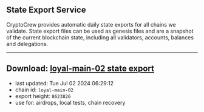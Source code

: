 ## State Export Service
CryptoCrew provides automatic daily state exports for all chains we validate. State export files can be used as genesis files and are a snapshot of the current blockchain state, including all validators, accounts, balances and delegations.

---
**Download: [loyal-main-02 state export](https://dl-eu2.ccvalidators.com/SERVICE/loyal/loyal-main-02_export_8623826.json)**
---

- last updated: Tue Jul 02 2024 06:29:12
- chain id: `loyal-main-02`
- export height: `8623826`
- use for: airdrops, local tests, chain recovery
